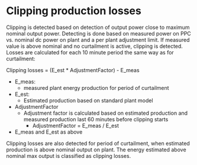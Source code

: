 # Clipping production losses

Clipping is detected based on detection of output power close to maximum nominal output power. Detecting is done based on measured power on PPC vs. nominal dc power on plant and a per plant adjustment limit. If measured value is above nominal and no curtailment is active, clipping is detected.  
Losses are calculated for each 10 minute period the same way as for curtailment:

Clipping losses = (E_est * AdjustmentFactor) - E_meas 
- E_meas: 
    - measured plant energy production for period of curtailment
- E_est: 
    - Estimated production based on standard plant model
- AdjustmentFactor
    - Adjustment factor is calculated based on estimated production and measured production last 60 minutes before clipping starts
        - AdjustmentFactor = E_meas / E_est
- E_meas and E_est as above

Clipping losses are also detected for period of curtailment, when estimated production is above nominal output on plant. The energy estimated above nominal max output is classified as clipping losses.
